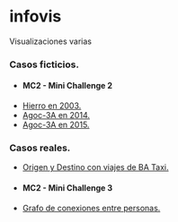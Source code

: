# infovis
Visualizaciones varias

### Casos ficticios.
* #### MC2 - Mini Challenge 2
* <a href="https://diegolpedro.github.io/infovis/MC2/d3_map/mapa_Iron2003.html"> Hierro en 2003. </a>  
* <a href="https://diegolpedro.github.io/infovis/MC2/d3_map/mapa_agoc3a_2014.html"> Agoc-3A en 2014. </a>  
* <a href="https://diegolpedro.github.io/infovis/MC2/d3_map/mapa_agoc3a_2015.html"> Agoc-3A en 2015. </a>  

### Casos reales.
* <a href="https://diegolpedro.github.io/infovis/TaxisBA-vis.html"> Origen y Destino con viajes de BA Taxi. </a>  
* #### MC2 - Mini Challenge 3
* <a href="https://diegolpedro.github.io/infovis/mc3_grafo.html"> Grafo de conexiones entre personas. </a>  

